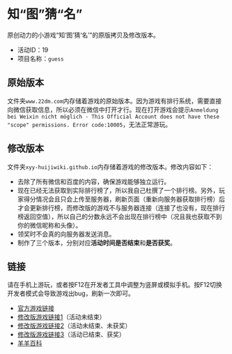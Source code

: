 # 知“图”猜“名”
原创动力的小游戏“知‘图’猜‘名’”的原版拷贝及修改版本。
- 活动ID：19
- 项目名称：`guess`

## 原始版本
文件夹`www.22dm.com`内存储着游戏的原始版本。因为游戏有排行系统，需要直接向微信获取信息，所以必须在微信中打开才行。现在打开游戏会提示`Anmeldung bei Weixin nicht möglich - This Official Account does not have these "scope" permissions. Error code:10005`，无法正常游玩。

## 修改版本
文件夹`xyy-huijiwiki.github.io`内存储着游戏的修改版本。修改内容如下：
- 去除了所有微信和百度的内容，确保游戏能够独立运行。
- 现在已经无法获取到实际排行榜了，所以我自己杜撰了一个排行榜。另外，玩家得分情况会且只会上传至服务器，刷新页面（重新向服务器获取排行榜）后才会更新排行榜，而修改版的游戏不与服务器连接（连接了也没有，现在排行榜返回空值），所以自己的分数永远不会出现在排行榜中（况且我也获取不到你的微信昵称和头像）。
- 领奖时不会真的向服务器发送消息。
- 制作了三个版本，分别对应**活动时间是否结束**和**是否获奖**。

## 链接
请在手机上游玩，或者按F12在开发者工具中调整为竖屏或模拟手机。按F12切换开发者模式会导致游戏出bug，刷新一次即可。
- [官方游戏链接](http://www.22dm.com/act/h5/guess)
- [修改版游戏链接1](https://xyy-huijiwiki.github.io/22dm-act/xyy-huijiwiki.github.io/act/h5/guess/index.html)（活动未结束）
- [修改版游戏链接2](https://xyy-huijiwiki.github.io/22dm-act/xyy-huijiwiki.github.io/act/h5/guess/index2.html)（活动未结束、未获奖）
- [修改版游戏链接3](https://xyy-huijiwiki.github.io/22dm-act/xyy-huijiwiki.github.io/act/h5/guess/index3.html)（活动已结束、获奖）
- [羊羊百科](https://xyy.huijiwiki.com/wiki/知“图”猜“名”)